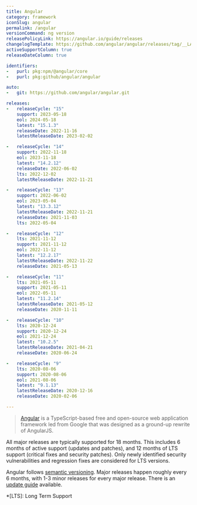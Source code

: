 ```yaml
---
title: Angular
category: framework
iconSlug: angular
permalink: /angular
versionCommand: ng version
releasePolicyLink: https://angular.io/guide/releases
changelogTemplate: https://github.com/angular/angular/releases/tag/__LATEST__
activeSupportColumn: true
releaseDateColumn: true

identifiers:
-   purl: pkg:npm/@angular/core
-   purl: pkg:github/angular/angular

auto:
-   git: https://github.com/angular/angular.git

releases:
-   releaseCycle: "15"
    support: 2023-05-18
    eol: 2024-05-18
    latest: "15.1.3"
    releaseDate: 2022-11-16
    latestReleaseDate: 2023-02-02

-   releaseCycle: "14"
    support: 2022-11-18
    eol: 2023-11-18
    latest: "14.2.12"
    releaseDate: 2022-06-02
    lts: 2022-12-02
    latestReleaseDate: 2022-11-21

-   releaseCycle: "13"
    support: 2022-06-02
    eol: 2023-05-04
    latest: "13.3.12"
    latestReleaseDate: 2022-11-21
    releaseDate: 2021-11-03
    lts: 2022-05-04

-   releaseCycle: "12"
    lts: 2021-11-12
    support: 2021-11-12
    eol: 2022-11-12
    latest: "12.2.17"
    latestReleaseDate: 2022-11-22
    releaseDate: 2021-05-13

-   releaseCycle: "11"
    lts: 2021-05-11
    support: 2021-05-11
    eol: 2022-05-11
    latest: "11.2.14"
    latestReleaseDate: 2021-05-12
    releaseDate: 2020-11-11

-   releaseCycle: "10"
    lts: 2020-12-24
    support: 2020-12-24
    eol: 2021-12-24
    latest: "10.2.5"
    latestReleaseDate: 2021-04-21
    releaseDate: 2020-06-24

-   releaseCycle: "9"
    lts: 2020-08-06
    support: 2020-08-06
    eol: 2021-08-06
    latest: "9.1.13"
    latestReleaseDate: 2020-12-16
    releaseDate: 2020-02-06

---
```


> [Angular](https://angular.io/) is a TypeScript-based free and open-source web application
> framework led from Google that was designed as a ground-up rewrite of AngularJS.

All major releases are typically supported for 18 months. This includes 6 months of active support
(updates and patches), and 12 months of LTS support (critical fixes and security patches). Only
newly identified security vulnerabilities and regression fixes are considered for LTS versions.

Angular follows [semantic versioning](https://semver.org). Major releases happen roughly every 6
months, with 1-3 minor releases for every major release. There is an
[update guide](https://angular.io/guide/updating "Keeping your Angular projects up-to-date")
available.

*[LTS]: Long Term Support
